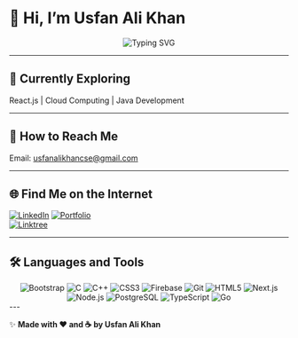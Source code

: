 # 👋 Hi, I’m Usfan Ali Khan  

<div align="center">

![Typing SVG](https://readme-typing-svg.herokuapp.com?font=Fira+Code&size=24&pause=1000&width=600&lines=A+Passionate+Software+Developer;Building+Modern+User-Centric+Applications)  

</div>

---

## 🌱 Currently Exploring
React.js | Cloud Computing | Java Development  

---

## 📧 How to Reach Me
Email: [usfanalikhancse@gmail.com](mailto:usfanalikhancse@gmail.com)  

---

## 🌐 Find Me on the Internet
[![LinkedIn](https://img.shields.io/badge/LinkedIn-%230077B5?logo=linkedin&logoColor=white&style=for-the-badge)](https://www.linkedin.com/in/usfan-ali-khan)
[![Portfolio](https://img.shields.io/badge/Portfolio-%2300C200?logo=portfolio&logoColor=white&style=for-the-badge)](https://usfankhan.github.io/Portfolio-usfanalikhan_/)  
[![Linktree](https://img.shields.io/badge/Linktree-%2300C200?logo=linktree&logoColor=white&style=for-the-badge)](https://linktr.ee/usfankhan43)  


---
## 🛠 Languages and Tools

<div align="center">
<img src="https://img.shields.io/badge/Bootstrap-563D7C?style=for-the-badge&logo=bootstrap&logoColor=white" alt="Bootstrap"/>
<img src="https://img.shields.io/badge/C-00599C?style=for-the-badge&logo=c&logoColor=white" alt="C"/>
<img src="https://img.shields.io/badge/C++-00599C?style=for-the-badge&logo=c%2B%2B&logoColor=white" alt="C++"/>
<img src="https://img.shields.io/badge/CSS3-1572B6?style=for-the-badge&logo=css3&logoColor=white" alt="CSS3"/>
<img src="https://img.shields.io/badge/Firebase-FFCA28?style=for-the-badge&logo=firebase&logoColor=black" alt="Firebase"/>
<img src="https://img.shields.io/badge/Git-F05032?style=for-the-badge&logo=git&logoColor=white" alt="Git"/>
<img src="https://img.shields.io/badge/HTML5-E34F26?style=for-the-badge&logo=html5&logoColor=white" alt="HTML5"/>
<img src="https://img.shields.io/badge/Next.js-000000?style=for-the-badge&logo=next.js&logoColor=white" alt="Next.js"/>
<img src="https://img.shields.io/badge/Node.js-339933?style=for-the-badge&logo=node.js&logoColor=white" alt="Node.js"/>
<img src="https://img.shields.io/badge/PostgreSQL-336791?style=for-the-badge&logo=postgresql&logoColor=white" alt="PostgreSQL"/>
<img src="https://img.shields.io/badge/TypeScript-3178C6?style=for-the-badge&logo=typescript&logoColor=white" alt="TypeScript"/>
<img src="https://img.shields.io/badge/Go-00ADD8?style=for-the-badge&logo=go&logoColor=white" alt="Go"/>
</div>
---

✨ **Made with ❤️ and ☕ by Usfan Ali Khan**
